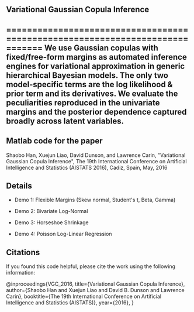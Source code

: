 ## Variational Gaussian Copula Inference
=============================================================================
We use Gaussian copulas with fixed/free-form margins as automated inference engines for variational approximation in generic hierarchical Bayesian models. The only two model-specific terms are the log likelihood & prior term and its derivatives. We evaluate the peculiarities reproduced in the univariate margins and the posterior dependence captured broadly across latent variables.
-------

## Matlab code for the paper

Shaobo Han, Xuejun Liao, David Dunson, and Lawrence Carin, "Variational Gaussian Copula Inference", The 19th International Conference on Artificial Intelligence and Statistics (AISTATS 2016), Cadiz, Spain, May, 2016

## Details

* Demo 1: Flexible Margins (Skew normal, Student's t, Beta, Gamma) 

* Demo 2: Bivariate Log-Normal

* Demo 3: Horseshoe Shrinkage

* Demo 4: Poisson Log-Linear Regression

## Citations

If you found this code helpful, please cite the work using the following information:

  @inproceedings{VGC_2016,
    title={Variational Gaussian Copula Inference},
    author={Shaobo Han and Xuejun Liao and David B. Dunson and Lawrence Carin},
    booktitle={The 19th International Conference on Artificial Intelligence and Statistics (AISTATS)},
    year={2016},
  }
